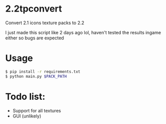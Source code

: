 # 2.2tpconvert
Convert 2.1 icons texture packs to 2.2

I just made this script like 2 days ago lol, haven't tested the results ingame either so bugs are expected

# Usage
```sh
$ pip install -r requirements.txt
$ python main.py $PACK_PATH
```

# Todo list:
- Support for all textures
- GUI (unlikely)
